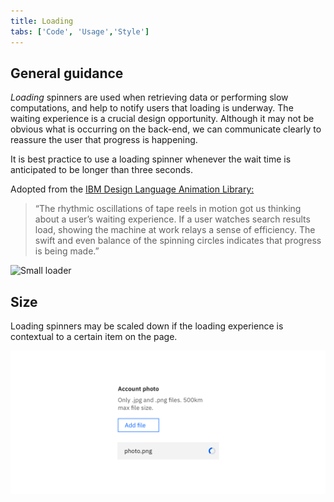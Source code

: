 ```yaml
---
title: Loading
tabs: ['Code', 'Usage','Style']
---
```





## General guidance

_Loading_ spinners are used when retrieving data or performing slow computations, and help to notify users that loading is underway. The waiting experience is a crucial design opportunity. Although it may not be obvious what is occurring on the back-end, we can communicate clearly to reassure the user that progress is happening.

It is best practice to use a loading spinner whenever the wait time is anticipated to be longer than three seconds.

<p>Adopted from the <a href="https://www.ibm.com/design/language/experience/animation/elements/" target="_blank">IBM Design Language Animation Library:</a></p>

> “The rhythmic oscillations of tape reels in motion got us thinking about a user’s waiting experience. If a user watches search results load, showing the machine at work relays a sense of efficiency. The swift and even balance of the spinning circles indicates that progress is being made.”

![Small loader](images/loading.gif)

## Size

Loading spinners may be scaled down if the loading experience is contextual to a certain item on the page.

<ImageComponent cols="8">

![Small loader](images/loading-usage-2.png)

</ImageComponent>
